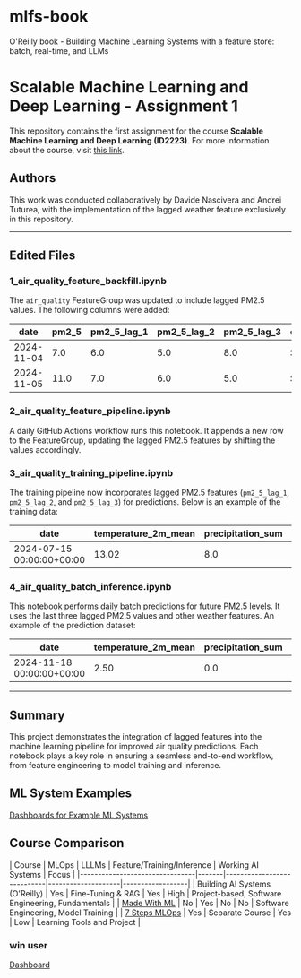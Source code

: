 # mlfs-book
O'Reilly book - Building Machine Learning Systems with a feature store: batch, real-time, and LLMs

# Scalable Machine Learning and Deep Learning - Assignment 1

This repository contains the first assignment for the course **Scalable Machine Learning and Deep Learning (ID2223)**. For more information about the course, visit [this link](https://www.kth.se/student/kurser/kurs/ID2223?l=en).

## Authors
This work was conducted collaboratively by Davide Nascivera and Andrei Tuturea, with the implementation of the lagged weather feature exclusively in this repository.

---

## Edited Files

### **1_air_quality_feature_backfill.ipynb**
The `air_quality` FeatureGroup was updated to include lagged PM2.5 values. The following columns were added:

| **date**         | **pm2_5** | **pm2_5_lag_1** | **pm2_5_lag_2** | **pm2_5_lag_3** | **country** | **city**      | **street**      | **url**                              |
|-------------------|-----------|-----------------|-----------------|-----------------|-------------|---------------|----------------|--------------------------------------|
| 2024-11-04        | 7.0       | 6.0             | 5.0             | 8.0             | Sweden      | Stockholm     | Hornsgatan     | [Link](https://api.waqi.info/feed/@10009/) |
| 2024-11-05        | 11.0      | 7.0             | 6.0             | 5.0             | Sweden      | Stockholm     | Hornsgatan     | [Link](https://api.waqi.info/feed/@10009/) |

### **2_air_quality_feature_pipeline.ipynb**
A daily GitHub Actions workflow runs this notebook. It appends a new row to the FeatureGroup, updating the lagged PM2.5 features by shifting the values accordingly.

### **3_air_quality_training_pipeline.ipynb**
The training pipeline now incorporates lagged PM2.5 features (`pm2_5_lag_1`, `pm2_5_lag_2`, and `pm2_5_lag_3`) for predictions. Below is an example of the training data:

| **date**               | **temperature_2m_mean** | **precipitation_sum** | **wind_speed_10m_max** | **wind_direction_10m_dominant** | **pm2_5_lag_1** | **pm2_5_lag_2** | **pm2_5_lag_3** | **predicted_pm25** | **city**      |
|-------------------------|-------------------------|------------------------|-------------------------|-------------------------------|-----------------|-----------------|-----------------|--------------------|---------------|
| 2024-07-15 00:00:00+00:00 | 13.02                  | 8.0                    | 22.0                    | 171.0                         | 16.0            | 9.0             | 8.0             | 32.128326         | Stockholm     |

### **4_air_quality_batch_inference.ipynb**
This notebook performs daily batch predictions for future PM2.5 levels. It uses the last three lagged PM2.5 values and other weather features. An example of the prediction dataset:

| **date**               | **temperature_2m_mean** | **precipitation_sum** | **wind_speed_10m_max** | **wind_direction_10m_dominant** | **pm2_5_lag_1** | **pm2_5_lag_2** | **pm2_5_lag_3** | **predicted_pm25** |
|-------------------------|-------------------------|------------------------|-------------------------|-------------------------------|-----------------|-----------------|-----------------|--------------------|
| 2024-11-18 00:00:00+00:00 | 2.50                  | 0.0                    | 10.895576               | 277.594543                    | 7.0             | 16.0            | 16.0            | 32.128326         |

---

## Summary
This project demonstrates the integration of lagged features into the machine learning pipeline for improved air quality predictions. Each notebook plays a key role in ensuring a seamless end-to-end workflow, from feature engineering to model training and inference.

## ML System Examples


[Dashboards for Example ML Systems](https://featurestorebook.github.io/mlfs-book/)

## Course Comparison

| Course                         | MLOps | LLLMs             | Feature/Training/Inference | Working AI Systems | Focus |
|--------------------------------|-------|----------------------------|--------------------|------------------|
| Building AI Systems (O'Reilly) | Yes   | Fine-Tuning & RAG | Yes                        | High               | Project-based, Software Engineering, Fundamentals    |
| [Made With ML](https://madewithml.com/)                   | No          | Yes   | No                         | No                 | Software Engineering, Model Training   |
| [7 Steps MLOps](https://www.pauliusztin.me/courses/the-full-stack-7-steps-mlops-framework)            | Yes   | Separate Course    | Yes                        | Low                | Learning Tools and Project    |


### win user
[Dashboard](https://davidenascivera.github.io/mlfs-book/air-quality/)
